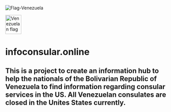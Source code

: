 ![Flag-Venezuela](https://user-images.githubusercontent.com/55994508/226018446-307c5202-45df-4898-875e-e4e4355909dc.jpg)

<img src="https://user-images.githubusercontent.com/55994508/226018446-307c5202-45df-4898-875e-e4e4355909dc.jpg" alt="Venezuelan flag" width="50" height="60" title="Venezuelan flag">

# infoconsular.online

## This is a project to create an information hub to help the nationals of the Bolivarian Republic of Venezuela to find information regarding consular services in the US. All Venezuelan consulates are closed in the Unites States currently.
